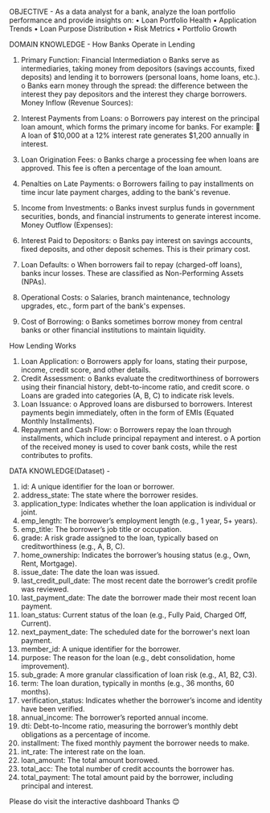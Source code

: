 OBJECTIVE - 
As a data analyst for a bank, analyze the loan portfolio performance and provide insights on:
•	Loan Portfolio Health 
•	Application Trends 
•	Loan Purpose Distribution 
•	Risk Metrics 
•	Portfolio Growth 

DOMAIN KNOWLEDGE -
How Banks Operate in Lending 
1.	Primary Function: Financial Intermediation
o	Banks serve as intermediaries, taking money from depositors (savings accounts, fixed deposits) and lending it to borrowers (personal loans, home loans, etc.).
o	Banks earn money through the spread: the difference between the interest they pay depositors and the interest they charge borrowers.
Money Inflow (Revenue Sources):
1.	Interest Payments from Loans:
o	Borrowers pay interest on the principal loan amount, which forms the primary income for banks. For example:
	A loan of $10,000 at a 12% interest rate generates $1,200 annually in interest.

2.	Loan Origination Fees:
o	Banks charge a processing fee when loans are approved. This fee is often a percentage of the loan amount.
3.	Penalties on Late Payments:
o	Borrowers failing to pay installments on time incur late payment charges, adding to the bank's revenue.
4.	Income from Investments:
o	Banks invest surplus funds in government securities, bonds, and financial instruments to generate interest income.
Money Outflow (Expenses):
1.	Interest Paid to Depositors:
o	Banks pay interest on savings accounts, fixed deposits, and other deposit schemes. This is their primary cost.
2.	Loan Defaults:
o	When borrowers fail to repay (charged-off loans), banks incur losses. These are classified as Non-Performing Assets (NPAs).
3.	Operational Costs:
o	Salaries, branch maintenance, technology upgrades, etc., form part of the bank's expenses.
4.	Cost of Borrowing:
o	Banks sometimes borrow money from central banks or other financial institutions to maintain liquidity.


How Lending Works 
1.	Loan Application:
o	Borrowers apply for loans, stating their purpose, income, credit score, and other details.
2.	Credit Assessment:
o	Banks evaluate the creditworthiness of borrowers using their financial history, debt-to-income ratio, and credit score.
o	Loans are graded into categories (A, B, C) to indicate risk levels.
3.	Loan Issuance:
o	Approved loans are disbursed to borrowers. Interest payments begin immediately, often in the form of EMIs (Equated Monthly Installments).
4.	Repayment and Cash Flow:
o	Borrowers repay the loan through installments, which include principal repayment and interest.
o	A portion of the received money is used to cover bank costs, while the rest contributes to profits.



DATA KNOWLEDGE(Dataset) -
1. id: A unique identifier for the loan or borrower.
2. address_state: The state where the borrower resides.
3. application_type: Indicates whether the loan application is individual or joint.
4. emp_length: The borrower’s employment length (e.g., 1 year, 5+ years).
5. emp_title: The borrower’s job title or occupation.
6. grade: A risk grade assigned to the loan, typically based on creditworthiness (e.g., A, B, C).
7. home_ownership: Indicates the borrower’s housing status (e.g., Own, Rent, Mortgage).
8. issue_date: The date the loan was issued.
9. last_credit_pull_date: The most recent date the borrower’s credit profile was reviewed.
10. last_payment_date: The date the borrower made their most recent loan payment.
11. loan_status: Current status of the loan (e.g., Fully Paid, Charged Off, Current).
12. next_payment_date: The scheduled date for the borrower's next loan payment.
13. member_id: A unique identifier for the borrower.
14. purpose: The reason for the loan (e.g., debt consolidation, home improvement).
15. sub_grade: A more granular classification of loan risk (e.g., A1, B2, C3).
16. term: The loan duration, typically in months (e.g., 36 months, 60 months).
17. verification_status: Indicates whether the borrower’s income and identity have been verified.
18. annual_income: The borrower’s reported annual income.
19. dti: Debt-to-Income ratio, measuring the borrower’s monthly debt obligations as a percentage of income.
20. installment: The fixed monthly payment the borrower needs to make.
21. int_rate: The interest rate on the loan.
22. loan_amount: The total amount borrowed.
23. total_acc: The total number of credit accounts the borrower has.
24. total_payment: The total amount paid by the borrower, including principal and interest.

Please do visit the interactive dashboard Thanks 😊
